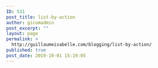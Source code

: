 ```yaml
---
ID: 531
post_title: list-by-action
author: gicomadmin
post_excerpt: ""
layout: page
permalink: >
  http://guillaumeisabelle.com/blogging/list-by-action/
published: true
post_date: 2019-10-01 15:19:05
---
```

<!-- wp:tag-cloud /-->

<!-- wp:categories {"showHierarchy":true,"showPostCounts":true} /-->